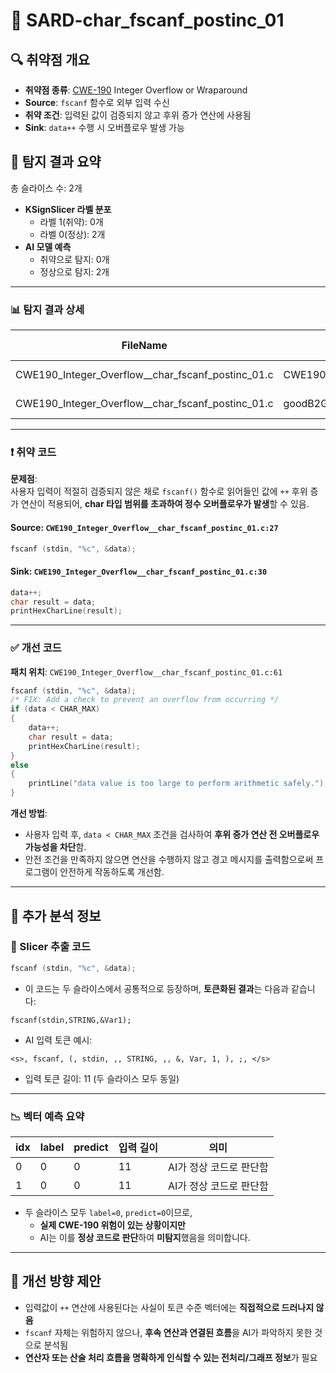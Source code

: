 # 📁 SARD-char_fscanf_postinc_01

## 🔍 취약점 개요
* **취약점 종류**: [CWE-190](https://cwe.mitre.org/data/definitions/190.html) Integer Overflow or Wraparound
* **Source**: `fscanf` 함수로 외부 입력 수신
* **취약 조건**: 입력된 값이 검증되지 않고 후위 증가 연산에 사용됨
* **Sink**: `data++` 수행 시 오버플로우 발생 가능

## 🔎 탐지 결과 요약

총 슬라이스 수: 2개  
- **KSignSlicer 라벨 분포**  
  - 라벨 1(취약): 0개  
  - 라벨 0(정상): 2개  
- **AI 모델 예측**  
  - 취약으로 탐지: 0개  
  - 정상으로 탐지: 2개

---

### 📊 탐지 결과 상세

| FileName                                         | Caller                                              | Source | Sink | idx | CWE-ID | category      | criterion | line | label | token_length | predict |
|--------------------------------------------------|-----------------------------------------------------|--------|------|-----|--------|----------------|-----------|------|-------|---------------|---------|
| CWE190_Integer_Overflow__char_fscanf_postinc_01.c| CWE190_Integer_Overflow__char_fscanf_postinc_01_bad | False  | False| 0   | CWE-190 | CallExpression | fscanf    | 27   | 0     | 11            | 0       |
| CWE190_Integer_Overflow__char_fscanf_postinc_01.c| goodB2G                                             | False  | False| 1   | CWE-190 | CallExpression | fscanf    | 61   | 0     | 11            | 0       |

---

### ❗️ 취약 코드
**문제점**:  
사용자 입력이 적절히 검증되지 않은 채로 `fscanf()` 함수로 읽어들인 값에 `++` 후위 증가 연산이 적용되어, **char 타입 범위를 초과하여 정수 오버플로우가 발생**할 수 있음.

#### Source: `CWE190_Integer_Overflow__char_fscanf_postinc_01.c:27`
```c
fscanf (stdin, "%c", &data);
```

#### Sink: `CWE190_Integer_Overflow__char_fscanf_postinc_01.c:30`
```c
data++;
char result = data;
printHexCharLine(result);
```

---

### ✅ 개선 코드

**패치 위치**: `CWE190_Integer_Overflow__char_fscanf_postinc_01.c:61`

```c
fscanf (stdin, "%c", &data);
/* FIX: Add a check to prevent an overflow from occurring */
if (data < CHAR_MAX)
{
    data++;
    char result = data;
    printHexCharLine(result);
}
else
{
    printLine("data value is too large to perform arithmetic safely.");
}
```

**개선 방법**:

* 사용자 입력 후, `data < CHAR_MAX` 조건을 검사하여 **후위 증가 연산 전 오버플로우 가능성을 차단**함.
* 안전 조건을 만족하지 않으면 연산을 수행하지 않고 경고 메시지를 출력함으로써 프로그램이 안전하게 작동하도록 개선함.

---

## 🧠 추가 분석 정보

### 🔎 Slicer 추출 코드
```c
fscanf (stdin, "%c", &data);
```

- 이 코드는 두 슬라이스에서 공통적으로 등장하며, **토큰화된 결과**는 다음과 같습니다:
```
fscanf(stdin,STRING,&Var1);
```

- AI 입력 토큰 예시:
```
<s>, fscanf, (, stdin, ,, STRING, ,, &, Var, 1, ), ;, </s>
```

- 입력 토큰 길이: 11 (두 슬라이스 모두 동일)

---

### 📉 벡터 예측 요약

| idx | label | predict | 입력 길이 | 의미 |
|-----|-------|---------|------------|------|
| 0   | 0     | 0       | 11         | AI가 정상 코드로 판단함 |
| 1   | 0     | 0       | 11         | AI가 정상 코드로 판단함 |

- 두 슬라이스 모두 `label=0`, `predict=0`이므로,
  - **실제 CWE-190 위험이 있는 상황이지만**
  - AI는 이를 **정상 코드로 판단**하여 **미탐지**했음을 의미합니다.

---

## 🧪 개선 방향 제안

- 입력값이 `++` 연산에 사용된다는 사실이 토큰 수준 벡터에는 **직접적으로 드러나지 않음**
- `fscanf` 자체는 위험하지 않으나, **후속 연산과 연결된 흐름**을 AI가 파악하지 못한 것으로 분석됨
- **연산자 또는 산술 처리 흐름을 명확하게 인식할 수 있는 전처리/그래프 정보**가 필요
